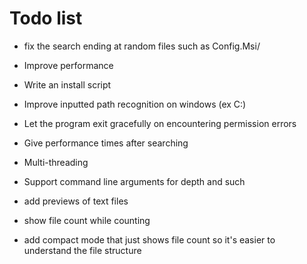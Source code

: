 # Todo list

- fix the search ending at random files such as Config.Msi/

- Improve performance
- Write an install script
- Improve inputted path recognition on windows (ex C:\)
- Let the program exit gracefully on encountering permission errors
- Give performance times after searching
- Multi-threading
- Support command line arguments for depth and such
- add previews of text files
- show file count while counting

- add compact mode that just shows file count so it's easier to understand the file structure